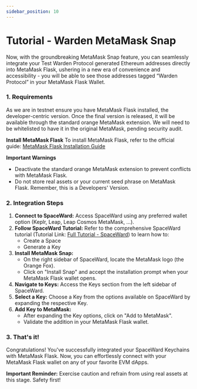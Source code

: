 ```yaml
---
sidebar_position: 10
---
```


# Tutorial - Warden MetaMask Snap

Now, with the groundbreaking MetaMask Snap feature, you can seamlessly integrate your Test Warden Protocol generated Ethereum addresses directly into MetaMask Flask, ushering in a new era of convenience and accessibility - you will be able to see those addresses tagged “Warden Protocol” in your MetaMask Flask Wallet.

### 1. Requirements

As we are in testnet ensure you have MetaMask Flask installed, the developer-centric version. Once the final version is released, it will be available through the standard orange MetaMask extension. We will need to be whitelisted to have it in the original MetaMask, pending security audit. 


**Install MetaMask Flask**
To install MetaMask Flask, refer to the official guide: [MetaMask Flask Installation Guide](https://docs.metamask.io/snaps/get-started/install-flask/)

**Important Warnings**
- Deactivate the standard orange MetaMask extension to prevent conflicts with MetaMask Flask.
- Do not store real assets or your current seed phrase on MetaMask Flask. Remember, this is a Developers' Version.

### 2. Integration Steps

1. **Connect to SpaceWard:** Access SpaceWard using any preferred wallet option (Keplr, Leap, Leap Cosmos MetaMask, …).
2. **Follow SpaceWard Tutorial:** Refer to the comprehensive SpaceWard tutorial (Tutorial Link: [Full Tutorial - SpaceWard](https://docs.wardenprotocol.org/learn/spaceward/tutorial-spaceward)) to learn how to:
   - Create a Space
   - Generate a Key
3. **Install MetaMask Snap:**
   - On the right sidebar of SpaceWard, locate the MetaMask logo (the Orange Fox).
   - Click on "Install Snap" and accept the installation prompt when your MetaMask Flask wallet opens.
4. **Navigate to Keys:**
   Access the Keys section from the left sidebar of SpaceWard.
5. **Select a Key:** Choose a Key from the options available on SpaceWard by expanding the respective Key.
6. **Add Key to MetaMask:**
   - After expanding the Key options, click on "Add to MetaMask".
   - Validate the addition in your MetaMask Flask wallet.


### 3. That's it!

Congratulations! You've successfully integrated your SpaceWard Keychains with MetaMask Flask. Now, you can effortlessly connect with your MetaMask Flask wallet on any of your favorite EVM dApps.

**Important Reminder:** Exercise caution and refrain from using real assets at this stage. Safety first!

